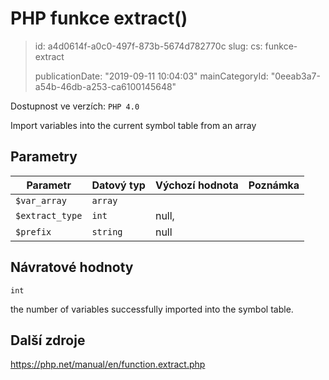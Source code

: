 PHP funkce extract()
====================

> id: a4d0614f-a0c0-497f-873b-5674d782770c
> slug:
> 	cs: funkce-extract
> 
> publicationDate: "2019-09-11 10:04:03"
> mainCategoryId: "0eeab3a7-a54b-46db-a253-ca6100145648"

Dostupnost ve verzích: `PHP 4.0`

Import variables into the current symbol table from an array


Parametry
--------------

| Parametr | Datový typ | Výchozí hodnota | Poznámka |
|-----|-----|-----|-----|
| `$var_array` | `array` |  |  |
| `$extract_type` | `int` | null, |  |
| `$prefix` | `string` | null |  |


Návratové hodnoty
----------------

`int`

the number of variables successfully imported into the symbol
table.

Další zdroje
------------

https://php.net/manual/en/function.extract.php
